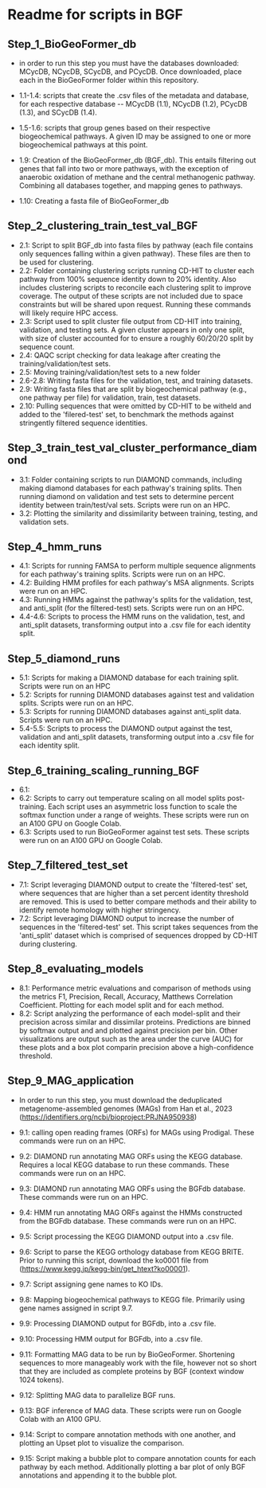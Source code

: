 # Readme for scripts in BGF

## Step_1_BioGeoFormer_db

* in order to run this step you must have the databases downloaded: MCycDB, NCycDB, SCycDB, and PCycDB. Once downloaded, place each in the BioGeoFormer folder within this repository. 

* 1.1-1.4: scripts that create the .csv files of the metadata and database, for each respective database -- MCycDB (1.1), NCycDB (1.2), PCycDB (1.3), and SCycDB (1.4). 
* 1.5-1.6: scripts that group genes based on their respective biogeochemical pathways. A given ID may be assigned to one or more biogeochemical pathways at this point. 
* 1.9: Creation of the BioGeoFormer_db (BGF_db). This entails filtering out genes that fall into two or more pathways, with the exception of anaerobic oxidation of methane and the central methanogenic pathway. Combining all databases together, and mapping genes to pathways. 
* 1.10: Creating a fasta file of BioGeoFormer_db


## Step_2_clustering_train_test_val_BGF

* 2.1: Script to split BGF_db into fasta files by pathway (each file contains only sequences falling within a given pathway). These files are then to be used for clustering. 
* 2.2: Folder containing clustering scripts running CD-HIT to cluster each pathway from 100% sequence identity down to 20% identity. Also includes clustering scripts to reconcile each clustering split to improve coverage. The output of these scripts are not included due to space constraints but will be shared upon request. Running these commands will likely require HPC access. 
* 2.3: Script used to split cluster file output from CD-HIT into training, validation, and testing sets. A given cluster appears in only one split, with size of cluster accounted for to ensure a roughly 60/20/20 split by sequence count. 
* 2.4: QAQC script checking for data leakage after creating the training/validation/test sets. 
* 2.5: Moving training/validation/test sets to a new folder 
* 2.6-2.8: Writing fasta files for the validation, test, and training datasets. 
* 2.9: Writing fasta files that are split by biogeochemical pathway (e.g., one pathway per file) for validation, train, test datasets. 
* 2.10: Pulling sequences that were omitted by CD-HIT to be witheld and added to the 'filered-test' set, to benchmark the methods against stringently filtered sequence identities. 

## Step_3_train_test_val_cluster_performance_diamond

* 3.1: Folder containing scripts to run DIAMOND commands, including making diamond databases for each pathway's training splits. Then running diamond on validation and test sets to determine percent identity between train/test/val sets. Scripts were run on an HPC.  
* 3.2: Plotting the similarity and dissimilarity between training, testing, and validation sets. 

## Step_4_hmm_runs
* 4.1: Scripts for running FAMSA to perform multiple sequence alignments for each pathway's training splits. Scripts were run on an HPC.
* 4.2: Building HMM profiles for each pathway's MSA alignments. Scripts were run on an HPC.
* 4.3: Running HMMs against the pathway's splits for the validation, test, and anti_split (for the filtered-test) sets. Scripts were run on an HPC.
* 4.4-4.6: Scripts to process the HMM runs on the validation, test, and anti_split datasets, transforming output into a .csv file for each identity split.

## Step_5_diamond_runs
* 5.1: Scripts for making a DIAMOND database for each training split. Scripts were run on an HPC 
* 5.2: Scripts for running DIAMOND databases against test and validation splits. Scripts were run on an HPC.
* 5.3: Scripts for running DIAMOND databases against anti_split data. Scripts were run on an HPC.
* 5.4-5.5: Scripts to process the DIAMOND output against the test, validation and anti_split datasets, transforming output into a .csv file for each identity split.

## Step_6_training_scaling_running_BGF
* 6.1:
* 6.2: Scripts to carry out temperature scaling on all model splits post-training. Each script uses an asymmetric loss function to scale the softmax function under a range of weights. These scripts were run on an A100 GPU on Google Colab.
* 6.3: Scripts used to run BioGeoFormer against test sets. These scripts were run on an A100 GPU on Google Colab.

## Step_7_filtered_test_set
* 7.1: Script leveraging DIAMOND output to create the 'filtered-test' set, where sequences that are higher than a set percent identity threshold are removed. This is used to better compare methods and their ability to identify remote homology with higher stringency.
* 7.2: Script leveraging DIAMOND output to increase the number of sequences in the 'filtered-test' set. This script takes sequences from the 'anti_split' dataset which is comprised of sequences dropped by CD-HIT during clustering.

## Step_8_evaluating_models
* 8.1: Performance metric evaluations and comparison of methods using the metrics F1, Precision, Recall, Accuracy, Matthews Correlation Coefficient. Plotting for each model split and for each method.
* 8.2: Script analyzing the performance of each model-split and their precision across similar and dissimilar proteins. Predictions are binned by softmax output and and plotted against precision per bin. Other visualizations are output such as the area under the curve (AUC) for these plots and a box plot comparin precision above a high-confidence threshold.

## Step_9_MAG_application
* In order to run this step, you must download the deduplicated metagenome-assembled genomes (MAGs) from Han et al., 2023 (https://identifiers.org/ncbi/bioproject:PRJNA950938)
  
* 9.1: calling open reading frames (ORFs) for MAGs using Prodigal. These commands were run on an HPC.
* 9.2: DIAMOND run annotating MAG ORFs using the KEGG database. Requires a local KEGG database to run these commands. These commands were run on an HPC. 
* 9.3: DIAMOND run annotating MAG ORFs using the BGFdb database. These commands were run on an HPC.
* 9.4: HMM run annotating MAG ORFs against the HMMs constructed from the BGFdb database. These commands were run on an HPC.
* 9.5: Script processing the KEGG DIAMOND output into a .csv file.
* 9.6: Script to parse the KEGG orthology database from KEGG BRITE. Prior to running this script, download the ko0001 file from (https://www.kegg.jp/kegg-bin/get_htext?ko00001).
* 9.7: Script assigning gene names to KO IDs.
* 9.8: Mapping biogeochemical pathways to KEGG file. Primarily using gene names assigned in script 9.7.
* 9.9: Processing DIAMOND output for BGFdb, into a .csv file.
* 9.10: Processing HMM output for BGFdb, into a .csv file.
* 9.11: Formatting MAG data to be run by BioGeoFormer. Shortening sequences to more manageably work with the file, however not so short that they are included as complete proteins by BGF (context window 1024 tokens).
* 9.12: Splitting MAG data to parallelize BGF runs. 
* 9.13: BGF inference of MAG data. These scripts were run on Google Colab with an A100 GPU.
* 9.14: Script to compare annotation methods with one another, and plotting an Upset plot to visualize the comparison.
* 9.15: Script making a bubble plot to compare annotation counts for each pathway by each method. Additionally plotting a bar plot of only BGF annotations and appending it to the bubble plot.





